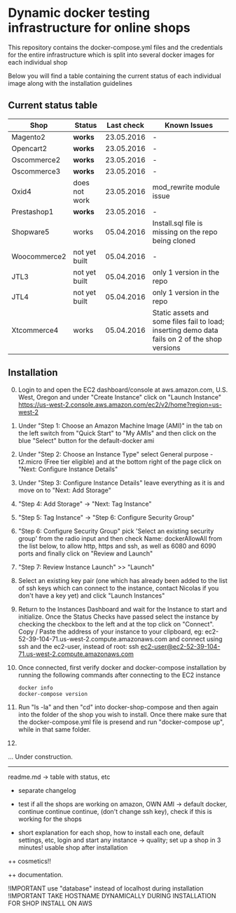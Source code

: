 # Dynamic docker testing infrastructure for online shops

This repository contains the docker-compose.yml files and the credentials for the entire infrastructure which is split into several docker images for each individual shop

Below you will find a table containing the current status of each individual image along with the installation guidelines

## Current status table

| Shop         	| Status            	| Last check 	| Known Issues                                                                                   	|
|--------------	|-------------------	|------------	|------------------------------------------------------------------------------------------------	|
| Magento2     	| **works**             | 23.05.2016 	| -                                                                                              	|
| Opencart2    	| **works**             | 23.05.2016 	| -                                                                                              	|
| Oscommerce2  	| **works**             | 23.05.2016 	| -                                                                                              	|
| Oscommerce3  	| **works**             | 23.05.2016 	| -                                                                                              	|
| Oxid4        	| does not work         | 23.05.2016 	| mod_rewrite module issue                                                                          |
| Prestashop1  	| **works**             | 23.05.2016 	| -                                                                                              	|
| Shopware5    	| works				 	| 05.04.2016 	| Install.sql file is missing on the repo being cloned                                           	|
| Woocommerce2 	| not yet built         | 05.04.2016 	| -                                                                                              	|
| JTL3         	| not yet built         | 05.04.2016 	| only 1 version in the repo                                                                     	|
| JTL4         	| not yet built         | 05.04.2016 	| only 1 version in the repo                                                                     	|
| Xtcommerce4  	| works				 	| 05.04.2016 	| Static assets and some files fail to load; inserting demo data fails on 2 of the shop versions 	|





## Installation
0. Login to and open the EC2 dashboard/console at aws.amazon.com, U.S. West, Oregon and under "Create Instance" click on "Launch Instance"
https://us-west-2.console.aws.amazon.com/ec2/v2/home?region=us-west-2

1. Under "Step 1: Choose an Amazon Machine Image (AMI)" in the tab on the left switch from "Quick Start" to "My AMIs" and then click on the blue "Select" button for the default-docker ami

2. Under "Step 2: Choose an Instance Type" select General purpose - t2.micro (Free tier eligible) and at the bottom right of the page click on "Next: Configure Instance Details"

3. Under "Step 3: Configure Instance Details" leave everything as it is and move on to "Next: Add Storage"

4. "Step 4: Add Storage" -> "Next: Tag Instance"

5. "Step 5: Tag Instance" -> "Step 6: Configure Security Group"

6. "Step 6: Configure Security Group" pick 'Select an existing security group' from the radio input and then check Name: dockerAllowAll from the list below, to allow http, https and ssh, as well as 6080 and 6090 ports and finally click on "Review and Launch"

7. "Step 7: Review Instance Launch" >> "Launch"

8. Select an existing key pair (one which has already been added to the list of ssh keys which can connect to the instance, contact Nicolas if you don't have a key yet) and click "Launch Instances"

9. Return to the Instances Dashboard and wait for the Instance to start and initialize. Once the Status Checks have passed select the instance by checking the checkbox to the left and at the top click on "Connect". Copy / Paste the address of your instance to your clipboard, eg: ec2-52-39-104-71.us-west-2.compute.amazonaws.com and connect using ssh and the ec2-user, instead of root: ssh ec2-user@ec2-52-39-104-71.us-west-2.compute.amazonaws.com


10. Once connected, first verify docker and docker-compose installation by running the following commands after connecting to the EC2 instance

	`docker info`  
	`docker-compose version`  

11. Run "ls -la" and then "cd" into docker-shop-compose and then again into the folder of the shop you wish to install. Once there make sure that the docker-compose.yml file is presend and run "docker-compose up", while in that same folder.

12. 

... Under construction.

_________________________________________________

readme.md -> table with status, etc

+ separate changelog

+ test if all the shops are working on amazon, OWN AMI -> default docker, continue continue continue, (don't change ssh key), check if this is working for the shops
+ short explanation for each shop, how to install each one, default settings, etc, login and start any instance -> quality; set up a shop in 3 minutes! usable shop after installation

++ cosmetics!!

++ documentation.



!IMPORTANT use "database" instead of localhost during installation
!IMPORTANT TAKE HOSTNAME DYNAMICALLY DURING INSTALLATION FOR SHOP INSTALL ON AWS